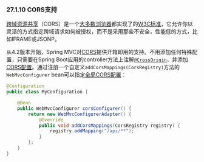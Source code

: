 ### 27.1.10 CORS支持
[跨域资源共享](http://en.wikipedia.org/wiki/Cross-origin_resource_sharing)（CORS）是一个[大多数浏览器](http://caniuse.com/#feat=cors)都实现了的[W3C标准](http://www.w3.org/TR/cors/)，它允许你以灵活的方式指定跨域请求如何被授权，而不是采用那些不安全，性能低的方式，比如IFRAME或JSONP。

从4.2版本开始，Spring MVC对[CORS](http://docs.spring.io/spring/docs/4.3.3.RELEASE/spring-framework-reference/htmlsingle/#cors)提供开箱即用的支持。不用添加任何特殊配置，只需要在Spring Boot应用的controller方法上注解[`@CrossOrigin`](http://docs.spring.io/spring/docs/4.3.3.RELEASE/javadoc-api/org/springframework/web/bind/annotation/CrossOrigin.html)，并添加[CORS配置](http://docs.spring.io/spring/docs/4.3.3.RELEASE/spring-framework-reference/htmlsingle/#_controller_method_cors_configuration)。通过注册一个自定义`addCorsMappings(CorsRegistry)`方法的`WebMvcConfigurer` bean可以指定[全局CORS配置](http://docs.spring.io/spring/docs/4.3.3.RELEASE/spring-framework-reference/htmlsingle/#_global_cors_configuration)：
```java
@Configuration
public class MyConfiguration {

    @Bean
    public WebMvcConfigurer corsConfigurer() {
        return new WebMvcConfigurerAdapter() {
            @Override
            public void addCorsMappings(CorsRegistry registry) {
                registry.addMapping("/api/**");
            }
        };
    }
}
```
